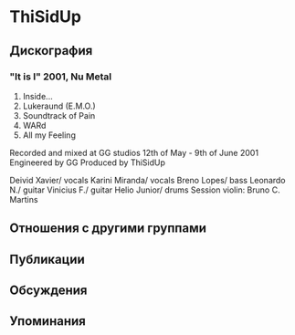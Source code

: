 # ThiSidUp



## Дискография

### "It is I" 2001, Nu Metal

1. Inside...
2. Lukeraund (E.M.O.)
3. Soundtrack of Pain
4. WARd
5. All my Feeling
 
Recorded and mixed at GG studios 12th of May - 9th of June 2001 
Engineered by GG
Produced by ThiSidUp
 
Deivid Xavier/ vocals
Karini Miranda/ vocals
Breno Lopes/ bass 
Leonardo N./ guitar 
Vinicius F./ guitar 
Helio Junior/ drums
Session violin: Bruno C. Martins
 


## Отношения с другими группами


## Публикации


## Обсуждения


## Упоминания

